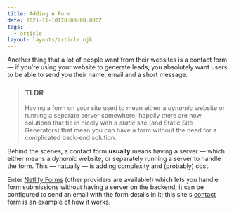 ```yaml
---
title: Adding A Form
date: 2021-11-10T20:00:00.000Z
tags:
  - article
layout: layouts/article.njk
---
```


Another thing that a lot of people want from their websites is a contact form &mdash; if you're
using your website to generate leads, you absolutely want users to be able to send you their name,
email and a short message.

> ### TLDR
>
> Having a form on your site used to mean either a *dynamic* website or running a separate server
> somewhere; happily there are now solutions that tie in nicely with a *static* site (and Static
> Site Generators) that mean you can have a form without the need for a complicated back-end solution.

Behind the scenes, a contact form **usually** means having a server &mdash; which either means a
*dynamic* website, or separately running a server to handle the form. This &mdash; natually &mdash;
is adding complexity and (probably) cost.

Enter [Netlify Forms](https://docs.netlify.com/forms/setup/) (other providers are available!) which
lets you handle form submissions without having a server on the backend; it can be configured to
send an email with the form details in it; this site's <a href="/contact">contact form</a> is an
example of how it works.